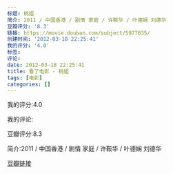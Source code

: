 ```yaml
---
标题: 桃姐
简介: 2011 / 中国香港 / 剧情 家庭 / 许鞍华 / 叶德娴 刘德华
豆瓣评分: '8.3'
链接: https://movie.douban.com/subject/5977835/
创建时间: '2012-03-18 22:25:41'
我的评分: '4.0'
标签:
评论:
date: 2012-03-18 22:25:41
title: 看了电影 - 桃姐
tags: [电影]
categories: []
---
```


我的评分:4.0

我的评论:

豆瓣评分:8.3

简介:2011 / 中国香港 / 剧情 家庭 / 许鞍华 / 叶德娴 刘德华

[豆瓣链接](https://movie.douban.com/subject/5977835/)

